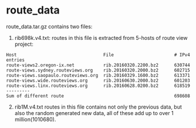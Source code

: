 # route_data

route_data.tar.gz contains two files:
1) rib698k.v4.txt: 
   routes in this file is extracted from 5-hosts of route view project:
```
Host                                 File                       # IPv4 entries
route-views2.oregon-ix.net           rib.20160320.2200.bz2      630744
route-views.sydney.routeviews.org    rib.20160320.2000.bz2      602715
route-views.saopaulo.routeviews.org  rib.20160329.1600.bz2      613371
route-views.wide.routeviews.org      rib.20160630.2000.bz2      601203
route-views.linx.routeviews.org      rib.20160628.0200.bz2      618519
---------
Sum of different route                                          698608
```

2) rib1M.v4.txt
   routes in this file contains not only the previous data, but also the random generated new data,
all of these add up to over 1 million(1010680).

